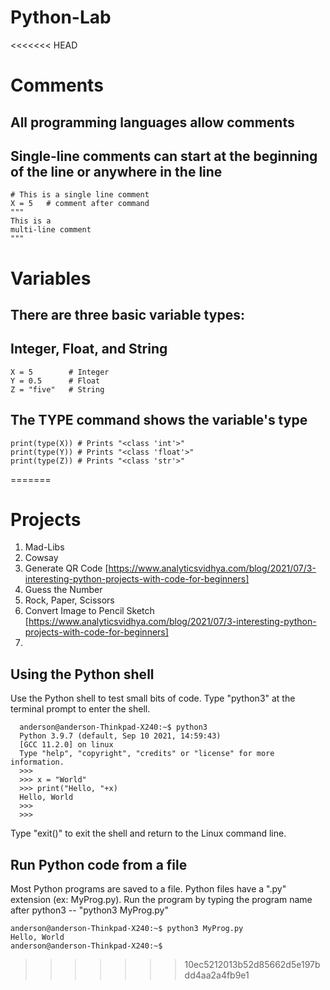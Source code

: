 # Python-Lab

<<<<<<< HEAD
# Comments
## All programming languages allow comments
## Single-line comments can start at the beginning of the line or anywhere in the line
```
# This is a single line comment
X = 5   # comment after command
"""
This is a
multi-line comment
"""
```

# Variables
## There are three basic variable types:
## Integer, Float, and String
```
X = 5        # Integer
Y = 0.5      # Float
Z = "five"   # String
```

## The TYPE command shows the variable's type
```
print(type(X)) # Prints "<class 'int'>"
print(type(Y)) # Prints "<class 'float'>"
print(type(Z)) # Prints "<class 'str'>"
```
=======
# Projects
1. Mad-Libs
1. Cowsay
1. Generate QR Code [https://www.analyticsvidhya.com/blog/2021/07/3-interesting-python-projects-with-code-for-beginners]
1. Guess the Number
1. Rock, Paper, Scissors
1. Convert Image to Pencil Sketch [https://www.analyticsvidhya.com/blog/2021/07/3-interesting-python-projects-with-code-for-beginners]
1. 


## Using the Python shell ##
Use the Python shell to test small bits of code.
Type "python3" at the terminal prompt to enter the shell.

```
  anderson@anderson-Thinkpad-X240:~$ python3
  Python 3.9.7 (default, Sep 10 2021, 14:59:43) 
  [GCC 11.2.0] on linux
  Type "help", "copyright", "credits" or "license" for more information.
  >>> 
  >>> x = "World"
  >>> print("Hello, "+x)
  Hello, World
  >>> 
  >>> 
```
Type "exit()" to exit the shell and return to the Linux command line.


## Run Python code from a file ##
Most Python programs are saved to a file.  Python files have a ".py" extension (ex: MyProg.py).
Run the program by typing the program name after python3 -- "python3 MyProg.py"
```
anderson@anderson-Thinkpad-X240:~$ python3 MyProg.py
Hello, World
anderson@anderson-Thinkpad-X240:~$
```



>>>>>>> 10ec5212013b52d85662d5e197bdd4aa2a4fb9e1
